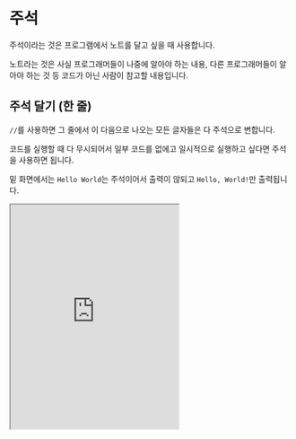 # 주석

주석이라는 것은 프로그램에서 노트를 달고 싶을 때 사용합니다.

노트라는 것은 사실 프로그래머들이 나중에 알아야 하는 내용, 다른 프로그래머들이 알아야 하는 것 등 코드가 아닌 사람이 참고할 내용입니다.

## 주석 달기 (한 줄)

`//`를 사용하면 그 줄에서 이 다음으로 나오는 모든 글자들은 다 주석으로 변합니다.

코드를 실행할 때 다 무시되어서 일부 코드를 없에고 일시적으로 실행하고 싶다면 주석을 사용하면 됩니다.

밑 화면에서는 `Hello World`는 주석이어서 출력이 않되고 `Hello, World!`만 출력됩니다.

<iframe
  loading="lazy"
  title="Rust IDLE"
  src="https://play.rust-lang.org/?version=stable&mode=debug&edition=2021&code=fn%20main()%20%7B%0A%20%20%20%20%2F%2Fprintln!(%22Hello%20World%22)%3B%0A%20%20%20%20%0A%20%20%20%20println!(%22Hello%2C%20World!%22)%3B%0A%7D"
  height="400"
/>

:::note

## 중괄호의 사용 {}

`{}`를 `""` 안에 넣고 다음에 값을 선언하면 그 값이 `{}` 안에 대신 넣어집니다.

예를 들면, `println!("{} {}", 1, 2)`는 `"1 2"`를 출력합니다.
:::note

## 주석 달기 (블록 줄)

`//`는 그 줄에서 이 다음으로 나오는 모든 글자들은 다 주석으로 만들지만 `/**/`는 `/*`와 `*/` 사이를 주석으로 만듭니다.

<iframe
  loading="lazy"
  title="Rust Playrground"
  src="https://play.rust-lang.org/?version=stable&mode=debug&edition=2021&code=fn%20main()%20%7B%0A%20%20%20%20%2F*eprint!(%22Error%3F%3F%3F!!!%22)%3B*%2F%0A%20%20%20%20%0A%20%20%20%20print!(%22%EC%9C%84%20%EC%BD%94%EB%93%9C%EB%8A%94%20%EC%8B%A4%ED%96%89%EC%9D%B4%20X%22)%3B%0A%7D"
  height="400"
/>

## 주석 달기 (DOC 주석)

`///`와 `//!`는 `//`와 똑같지만 [Markdown](https://www.markdownguide.org/basic-syntax/) 형식을 지원합니다.

Markdown이란 글이 아니라 특별한 스타일을 넣은 글입니다 (예: 글의 크기, 모양 등)

`///`는 코드 블록 (예: `main()`) 밖에서 `//!` 코드 블록 안에서 사용합니다.

<iframe
  loading="lazy"
  title="Rust IDLE"
  src="https://play.rust-lang.org/?version=stable&mode=debug&edition=2021&code=%2F%2F%2F%20%23Hello%20World%0D%0Afn%20main()%20%7B%0D%0A%20%20%20%20%2F%2F!%20%23Testing%0D%0A%20%20%20%20println!(%22%7B%7D%20can%20support%20%7B%7D%20notation%22%2C%22Doc%20comment%22%2C%22markdown%22)%3B%0D%0A%7D"
  height="400"
/>
